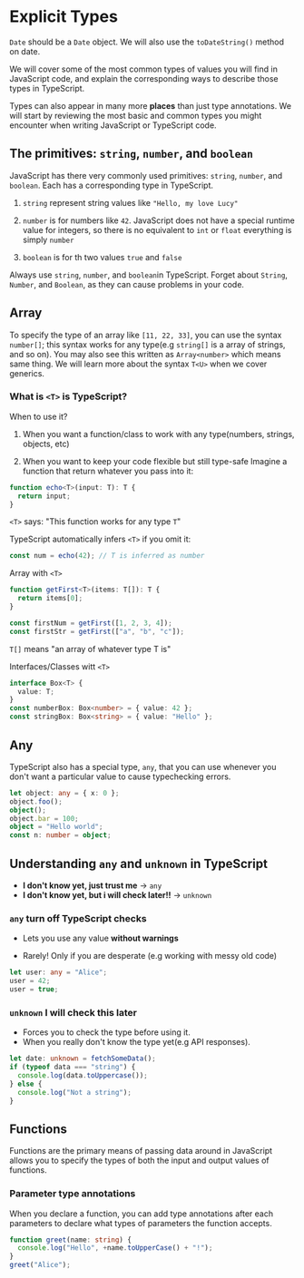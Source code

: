 # Explicit Types

`Date` should be a `Date` object. We will also use the `toDateString()` method on date.

We will cover some of the most common types of values you will find in JavaScript code, and explain the corresponding ways to describe those types in TypeScript.

Types can also appear in many more **places** than just type annotations. We will start by reviewing the most basic and common types you might encounter when writing JavaScript or TypeScript code.

## The primitives: `string`, `number`, and `boolean`

JavaScript has there very commonly used primitives: `string`, `number`, and `boolean`. Each has a corresponding type in TypeScript.

1. `string` represent string values like `"Hello, my love Lucy"`

2. `number` is for numbers like `42`. JavaScript does not have a special runtime value for integers, so there is no equivalent to `int` or `float` everything is simply `number`

3. `boolean` is for th two values `true` and `false`

Always use `string`, `number`, and `boolean`in TypeScript. Forget about `String`, `Number`, and `Boolean`, as they can cause problems in your code.

## Array

To specify the type of an array like `[11, 22, 33]`, you can use the syntax `number[]`; this syntax works for any type(e.g `string[]` is a array of strings, and so on). You may also see this written as `Array<number>` which means same thing. We will learn more about the syntax `T<U>` when we cover generics.

### What is `<T>` is TypeScript?

When to use it?

1. When you want a function/class to work with any type(numbers, strings, objects, etc)

2. When you want to keep your code flexible but still type-safe
   Imagine a function that return whatever you pass into it:

```typescript
function echo<T>(input: T): T {
  return input;
}
```

`<T>` says: "This function works for any type `T`"

TypeScript automatically infers `<T>` if you omit it:

```typescript
const num = echo(42); // T is inferred as number
```

Array with `<T>`

```typescript
function getFirst<T>(items: T[]): T {
  return items[0];
}

const firstNum = getFirst([1, 2, 3, 4]);
const firstStr = getFirst(["a", "b", "c"]);
```

`T[]` means "an array of whatever type T is"

Interfaces/Classes witt `<T>`

```typescript
interface Box<T> {
  value: T;
}
const numberBox: Box<number> = { value: 42 };
const stringBox: Box<string> = { value: "Hello" };
```

## Any

TypeScript also has a special type, `any`, that you can use whenever you don't want a particular value to cause typechecking errors.

```typescript
let object: any = { x: 0 };
object.foo();
object();
object.bar = 100;
object = "Hello world";
const n: number = object;
```

## Understanding `any` and `unknown` in TypeScript

- **I don't know yet, just trust me** -> `any`
- **I don't know yet, but i will check later!!** -> `unknown`

### `any` turn off TypeScript checks

- Lets you use any value **without warnings**

- Rarely! Only if you are desperate (e.g working with messy old code)

```typescript
let user: any = "Alice";
user = 42;
user = true;
```

### `unknown` I will check this later

- Forces you to check the type before using it.
- When you really don't know the type yet(e.g API responses).

```typescript
let date: unknown = fetchSomeData();
if (typeof data === "string") {
  console.log(data.toUppercase());
} else {
  console.log("Not a string");
}
```

## Functions

Functions are the primary means of passing data around in JavaScript allows you to specify the types of both the input and output values of functions.

### Parameter type annotations

When you declare a function, you can add type annotations after each parameters to declare what types of parameters the function accepts.

```typescript
function greet(name: string) {
  console.log("Hello", +name.toUpperCase() + "!");
}
greet("Alice");
```
